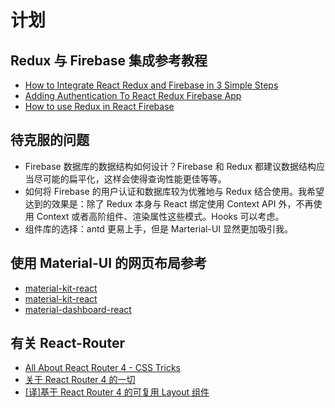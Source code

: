 # 计划

## Redux 与 Firebase 集成参考教程

- [How to Integrate React Redux and Firebase in 3 Simple Steps](https://medium.com/quick-code/how-to-integrate-react-redux-and-firebase-in-3-simple-steps-c44804a6af38)
- [Adding Authentication To React Redux Firebase App](https://medium.com/quick-code/adding-authentication-to-react-redux-firebase-app-f0efcb1c519a)
- [How to use Redux in React Firebase](https://www.robinwieruch.de/react-firebase-redux-tutorial)

## 待克服的问题

- Firebase 数据库的数据结构如何设计？Firebase 和 Redux 都建议数据结构应当尽可能的扁平化，这样会使得查询性能更佳等等。
- 如何将 Firebase 的用户认证和数据库较为优雅地与 Redux 结合使用。我希望达到的效果是：除了 Redux 本身与 React 绑定使用 Context API 外，不再使用 Context 或者高阶组件、渲染属性这些模式。Hooks 可以考虑。
- 组件库的选择：antd 更易上手，但是 Marterial-UI 显然更加吸引我。

## 使用 Material-UI 的网页布局参考

- [material-kit-react](https://demos.creative-tim.com/material-kit-react/#/)
- [material-kit-react](https://demos.creative-tim.com/material-kit-react/#/landing-page)
- [material-dashboard-react](https://demos.creative-tim.com/material-dashboard-react/#/admin/notifications)

## 有关 React-Router

- [All About React Router 4 - CSS Tricks](https://css-tricks.com/react-router-4/)
- [关于 React Router 4 的一切](https://github.com/xitu/gold-miner/blob/master/TODO/all-about-react-router-4.md)
- [[译]基于 React Router 4 的可复用 Layout 组件](https://segmentfault.com/a/1190000008976511)
